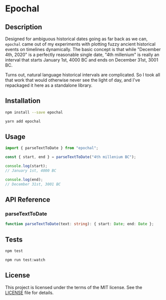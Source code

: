# Epochal

## Description

Designed for ambiguous historical dates going as far back as we can, `epochal` came out of my experiments with plotting fuzzy ancient historical events on timelines dynamically. The basic concept is that while "December 4th, 2020" is a perfectly reasonable single date, "4th millenium" is really an interval that starts January 1st, 4000 BC and ends on December 31st, 3001 BC.

Turns out, natural language historical intervals are complicated. So I took all that work that would otherwise never see the light of day, and I've repackaged it here as a standalone library.

## Installation

```bash
npm install --save epochal

yarn add epochal
```

## Usage

```typescript
import { parseTextToDate } from "epochal";

const { start, end } = parseTextToDate("4th millenium BC");

console.log(start);
// January 1st, 4000 BC

console.log(end);
// December 31st, 3001 BC
```

## API Reference

### parseTextToDate

```typescript
function parseTextToDate(text: string): { start: Date; end: Date };
```

## Tests

```bash
npm test

npm run test:watch
```

## License

This project is licensed under the terms of the MIT license. See the [LICENSE](./LICENSE) file for details.
